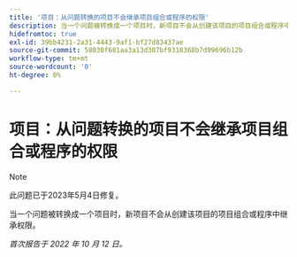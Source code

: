 ```yaml
---
title: '项目：从问题转换的项目不会继承项目组合或程序的权限'
description: 当一个问题被转换成一个项目时，新项目不会从创建该项目的项目组合或程序中继承权限。
hidefromtoc: true
exl-id: 39bb4231-2a31-4443-9af1-bf27d83437ae
source-git-commit: 58038f681aa3a13d307bf9318368b7d99696b12b
workflow-type: tm+mt
source-wordcount: '0'
ht-degree: 0%

---
```


# 项目：从问题转换的项目不会继承项目组合或程序的权限

>[!NOTE]
>
>此问题已于2023年5月4日修复。

当一个问题被转换成一个项目时，新项目不会从创建该项目的项目组合或程序中继承权限。

_首次报告于 2022 年 10 月 12 日。_
